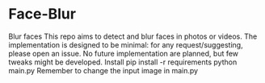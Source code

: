 # Face-Blur
Blur faces This repo aims to detect and blur faces in photos or videos. The implementation is designed to be minimal: for any request/suggesting, please open an issue.  No future implementation are planned, but few tweaks might be developed.  Install pip install -r requirements  python main.py Remember to change the input image in main.py
